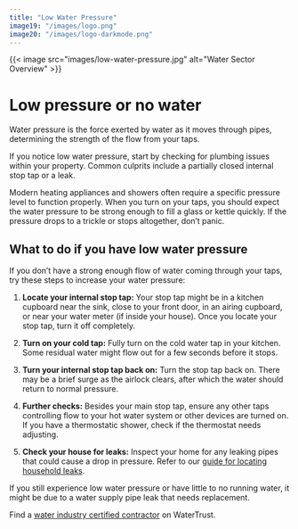```yaml
---
title: "Low Water Pressure"
image19: "/images/logo.png"
image20: "/images/logo-darkmode.png"
---
```


{{< image src="images/low-water-pressure.jpg" alt="Water Sector Overview" >}}
# Low pressure or no water

Water pressure is the force exerted by water as it moves through pipes, determining the strength of the flow from your taps.

If you notice low water pressure, start by checking for plumbing issues within your property. Common culprits include a partially closed internal stop tap or a leak.

Modern heating appliances and showers often require a specific pressure level to function properly. When you turn on your taps, you should expect the water pressure to be strong enough to fill a glass or kettle quickly. If the pressure drops to a trickle or stops altogether, don’t panic.

## What to do if you have low water pressure

If you don’t have a strong enough flow of water coming through your taps, try these steps to increase your water pressure:

1. **Locate your internal stop tap:** Your stop tap might be in a kitchen cupboard near the sink, close to your front door, in an airing cupboard, or near your water meter (if inside your house). Once you locate your stop tap, turn it off completely.

2. **Turn on your cold tap:** Fully turn on the cold water tap in your kitchen. Some residual water might flow out for a few seconds before it stops.

3. **Turn your internal stop tap back on:** Turn the stop tap back on. There may be a brief surge as the airlock clears, after which the water should return to normal pressure.

4. **Further checks:** Besides your main stop tap, ensure any other taps controlling flow to your hot water system or other devices are turned on. If you have a thermostatic shower, check if the thermostat needs adjusting.

5. **Check your house for leaks:** Inspect your home for any leaking pipes that could cause a drop in pressure. Refer to our [guide for locating household leaks](/water-leaks).

If you still experience low water pressure or have little to no running water, it might be due to a water supply pipe leak that needs replacement.

Find a [water industry certified contractor](/certified-contractors) on WaterTrust.
